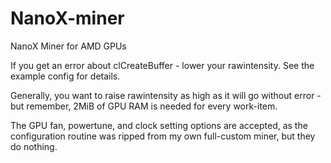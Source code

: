 # NanoX-miner
NanoX Miner for AMD GPUs

If you get an error about clCreateBuffer - lower your rawintensity. See the example config for details.

Generally, you want to raise rawintensity as high as it will go without error - but remember, 2MiB of GPU RAM is needed for every work-item.

The GPU fan, powertune, and clock setting options are accepted, as the configuration routine was ripped from my own full-custom miner, but they do nothing.
